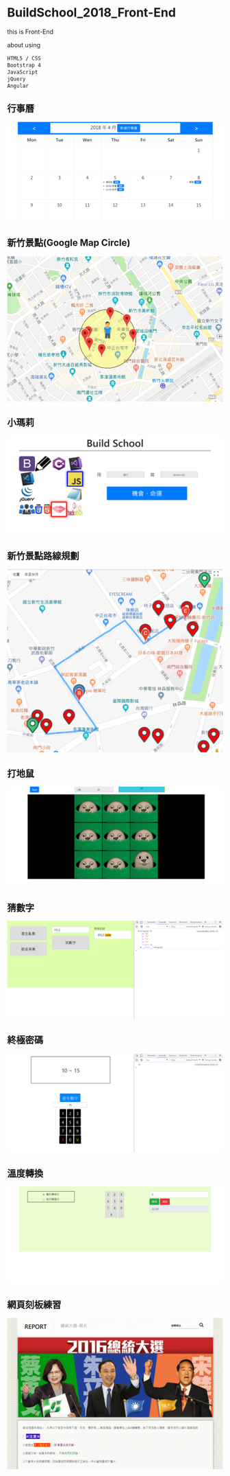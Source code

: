 # BuildSchool_2018_Front-End

this is Front-End
  
 about using
    
    HTML5 / CSS
    Bootstrap 4
    JavaScript
    jQuery
    Angular

## 行事曆
![month](https://github.com/ChouJustice/BuildSchool_2018_Front-End/blob/master/Images/monthLoc_1.png)

## 新竹景點(Google Map Circle)
![view](https://github.com/ChouJustice/BuildSchool_2018_Front-End/blob/master/Images/CircleMapDemo.png)

## 小瑪莉
![marry](https://github.com/ChouJustice/BuildSchool_2018_Front-End/blob/master/Images/marry.png)

## 新竹景點路線規劃
![road](https://github.com/ChouJustice/BuildSchool_2018_Front-End/blob/master/Images/ways.png)

## 打地鼠
![mouse](https://github.com/ChouJustice/BuildSchool_2018_Front-End/blob/master/Images/mouse.png)

## 猜數字
![numbers](https://github.com/ChouJustice/BuildSchool_2018_Front-End/blob/master/Images/Guess.png)

## 終極密碼
![guess](https://github.com/ChouJustice/BuildSchool_2018_Front-End/blob/master/Images/password.png)

## 溫度轉換
![temp](https://github.com/ChouJustice/BuildSchool_2018_Front-End/blob/master/Images/Temp.png)

## 網頁刻板練習
![web](https://github.com/ChouJustice/BuildSchool_2018_Front-End/blob/master/Images/President.png)
